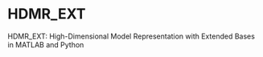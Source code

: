 # HDMR_EXT
HDMR_EXT: High-Dimensional Model Representation with Extended Bases in MATLAB and Python
